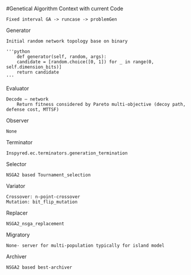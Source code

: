 #Genetical Algorithm Context with current Code

	Fixed interval GA -> runcase -> problemGen

Generator 

	Initial random network topology base on binary

	'''python
		def generator(self, random, args):
        candidate = [random.choice([0, 1]) for _ in range(0, self.dimension_bits)]
        return candidate
	'''

Evaluator

	Decode – network 
		Return fitness considered by Pareto multi-objective (decoy path, defense cost, MTTSF)

Observer

	None


Terminator

	Inspyred.ec.terminators.generation_termination

Selector

	NSGA2 based Tournament_selection

Variator

	Crossover: n-point-crossover
	Mutation: bit_flip_mutation

Replacer

	NSGA2_nsga_replacement

Migratory

	None- server for multi-population typically for island model

Archiver 

	NSGA2 based best-archiver
